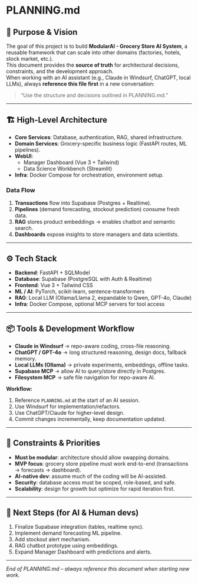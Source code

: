 # PLANNING.md

## 🎯 Purpose & Vision
The goal of this project is to build **ModularAI - Grocery Store AI System**, a reusable framework that can scale into other domains (factories, hotels, stock market, etc.).  
This document provides the **source of truth** for architectural decisions, constraints, and the development approach.  
When working with an AI assistant (e.g., Claude in Windsurf, ChatGPT, local LLMs), always **reference this file first** in a new conversation:  
> “Use the structure and decisions outlined in PLANNING.md.”

---

## 🏗️ High-Level Architecture
- **Core Services**: Database, authentication, RAG, shared infrastructure.  
- **Domain Services**: Grocery-specific business logic (FastAPI routes, ML pipelines).  
- **WebUI**:  
  - Manager Dashboard (Vue 3 + Tailwind)  
  - Data Science Workbench (Streamlit)  
- **Infra**: Docker Compose for orchestration, environment setup.

### Data Flow
1. **Transactions** flow into Supabase (Postgres + Realtime).  
2. **Pipelines** (demand forecasting, stockout prediction) consume fresh data.  
3. **RAG** stores product embeddings → enables chatbot and semantic search.  
4. **Dashboards** expose insights to store managers and data scientists.

---

## ⚙️ Tech Stack
- **Backend**: FastAPI + SQLModel  
- **Database**: Supabase (PostgreSQL with Auth & Realtime)  
- **Frontend**: Vue 3 + Tailwind CSS  
- **ML / AI**: PyTorch, scikit-learn, sentence-transformers  
- **RAG**: Local LLM (Ollama/Llama 2, expandable to Qwen, GPT-4o, Claude)  
- **Infra**: Docker Compose, optional MCP servers for tool access  

---

## 📦 Tools & Development Workflow
- **Claude in Windsurf** → repo-aware coding, cross-file reasoning.  
- **ChatGPT / GPT-4o** → long structured reasoning, design docs, fallback memory.  
- **Local LLMs (Ollama)** → private experiments, embeddings, offline tasks.  
- **Supabase MCP** → allow AI to query/store directly in Postgres.  
- **Filesystem MCP** → safe file navigation for repo-aware AI.  

**Workflow:**  
1. Reference `PLANNING.md` at the start of an AI session.  
2. Use Windsurf for implementation/refactors.  
3. Use ChatGPT/Claude for higher-level design.  
4. Commit changes incrementally, keep documentation updated.

---

## 🚧 Constraints & Priorities
- **Must be modular**: architecture should allow swapping domains.  
- **MVP focus**: grocery store pipeline must work end-to-end (transactions → forecasts → dashboard).  
- **AI-native dev**: assume much of the coding will be AI-assisted.  
- **Security**: database access must be scoped, role-based, and safe.  
- **Scalability**: design for growth but optimize for rapid iteration first.

---

## 📌 Next Steps (for AI & Human devs)
1. Finalize Supabase integration (tables, realtime sync).  
2. Implement demand forecasting ML pipeline.  
3. Add stockout alert mechanism.  
4. RAG chatbot prototype using embeddings.  
5. Expand Manager Dashboard with predictions and alerts.  

---

_End of PLANNING.md – always reference this document when starting new work._
